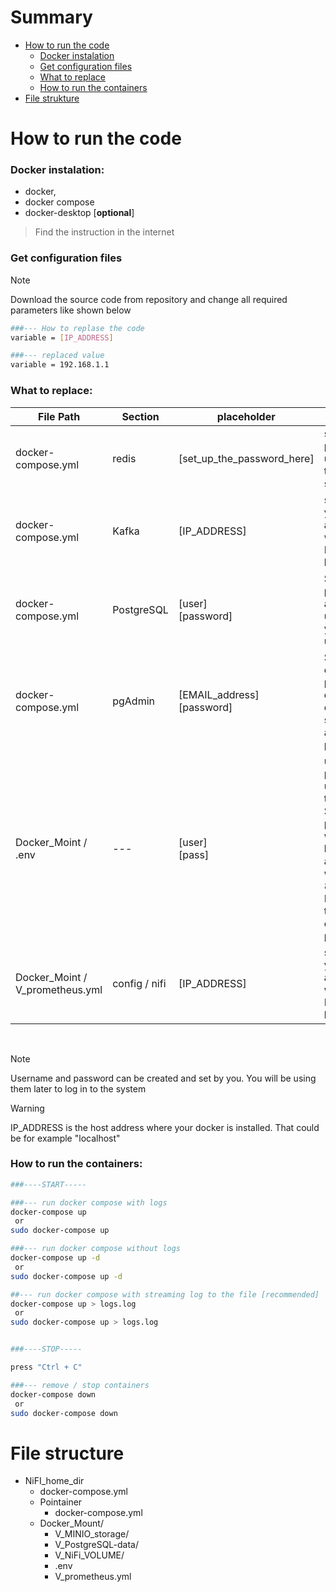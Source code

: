 # Summary

- [How to run the code](#how-to-run-the-code)
    - [Docker instalation](#docker-instalation)
    - [Get configuration files](#get-configuration-files)
    - [What to replace](#what-to-replace)
    - [How to run the containers](#how-to-run-the-containers)
- [File strukture](#file-strukture)


# How to run the code

### Docker instalation:

- docker,
- docker compose
- docker-desktop \[**optional**\]

> Find the instruction in the internet

### Get configuration files

> [!NOTE]  
> Download the source code from repository and change all required parameters like shown below

```Bash
###--- How to replase the code
variable = [IP_ADDRESS]

###--- replaced value
variable = 192.168.1.1
```

### What to replace:

| File Path | Section | placeholder | description |
| --- | --- | --- | --- |
| docker-compose.yml | redis | [set_up_the_password_here] | set up a password used to log in to redis server |
| docker-compose.yml | Kafka | [IP_ADDRESS] | set up here your IP address you want to use.  <br>Ex: localhost, home VM IP |
| docker-compose.yml | PostgreSQL | [user]  <br>[password] | Set up password and username you want to use to log in |
| docker-compose.yml | pgAdmin | [EMAIL_address]  <br>[password] | Set up an email with proper domain (like example.com, server.loc) and password |
| Docker_Moint / .env | ---  | [user]  <br>[pass] | user and password used to log in to S3 GUI. Set up strong password with smal and large letter and numbers with at least 8 characters. It's required to run the container properly |
| Docker_Moint / V_prometheus.yml | config / nifi | [IP_ADDRESS] | set up here your IP address you want to use.  <br>Ex: localhost, home VM IP |

<br>

> [!NOTE]  
> Username and password can be created and set by you. You will be using them later to log in to the system

> [!WARNING]  
> IP_ADDRESS is the host address where your docker is installed. That could be for example "localhost"   

### How to run the containers:

```Bash
###----START-----

###--- run docker compose with logs 
docker-compose up
 or
sudo docker-compose up

###--- run docker compose without logs 
docker-compose up -d
 or
sudo docker-compose up -d

##--- run docker compose with streaming log to the file [recommended]
docker-compose up > logs.log
 or
sudo docker-compose up > logs.log


###----STOP-----

press "Ctrl + C"

###--- remove / stop containers
docker-compose down
 or
sudo docker-compose down
```

# File structure

- NiFI_home_dir
    - docker-compose.yml
    - Pointainer
        - docker-compose.yml
    - Docker_Mount/
        - V_MINIO_storage/
        - V_PostgreSQL-data/
        - V_NiFi_VOLUME/
        - .env
        - V_prometheus.yml
